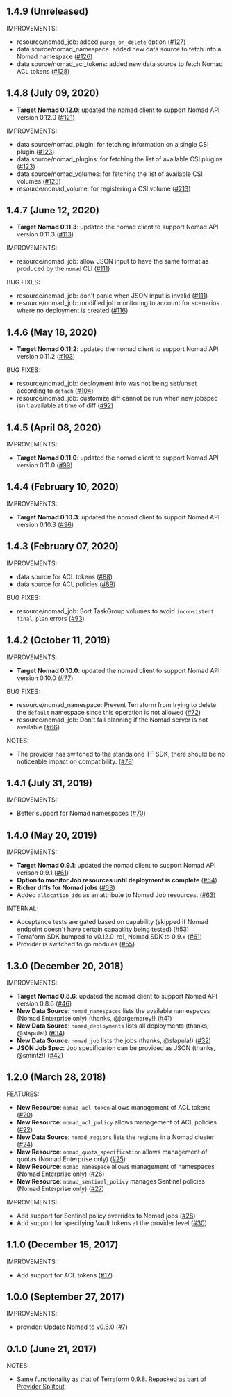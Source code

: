 ## 1.4.9 (Unreleased)

IMPROVEMENTS: 
* resource/nomad_job: added `purge_on_delete` option ([#127](https://github.com/terraform-providers/terraform-provider-nomad/issues/127))
* data source/nomad_namespace: added new data source to fetch info a Nomad namespace ([#126](https://github.com/terraform-providers/terraform-provider-nomad/issues/126))
* data source/nomad_acl_tokens: added new data source to fetch Nomad ACL tokens ([#128](https://github.com/terraform-providers/terraform-provider-nomad/issues/128))


## 1.4.8 (July 09, 2020)

* **Target Nomad 0.12.0**: updated the nomad client to support Nomad API version 0.12.0 ([#121](https://github.com/terraform-providers/terraform-provider-nomad/issues/121))

IMPROVEMENTS: 
* data source/nomad_plugin: for fetching information on a single CSI plugin ([#123](https://github.com/terraform-providers/terraform-provider-nomad/issues/123))
* data source/nomad_plugins: for fetching the list of available CSI plugins ([#123](https://github.com/terraform-providers/terraform-provider-nomad/issues/123))
* data source/nomad_volumes: for fetching the list of available CSI volumes ([#123](https://github.com/terraform-providers/terraform-provider-nomad/issues/123))
* resource/nomad_volume: for registering a CSI volume ([#213](https://github.com/terraform-providers/terraform-provider-nomad/issues/213))

## 1.4.7 (June 12, 2020)

* **Target Nomad 0.11.3**: updated the nomad client to support Nomad API version 0.11.3 ([#113](https://github.com/terraform-providers/terraform-provider-nomad/issues/113))

IMPROVEMENTS:
* resource/nomad_job: allow JSON input to have the same format as produced by the `nomad` CLI ([#111](https://github.com/terraform-providers/terraform-provider-nomad/pull/111))

BUG FIXES:
* resource/nomad_job: don't panic when JSON input is invalid ([#111](https://github.com/terraform-providers/terraform-provider-nomad/pull/111))
* resource/nomad_job: modified job monitoring to account for scenarios where no deployment is created ([#116](https://github.com/terraform-providers/terraform-provider-nomad/issues/116))


## 1.4.6 (May 18, 2020)

* **Target Nomad 0.11.2**: updated the nomad client to support Nomad API version 0.11.2 ([#103](https://github.com/terraform-providers/terraform-provider-nomad/pull/103))

BUG FIXES: 
* resource/nomad_job: deployment info was not being set/unset according to `detach` ([#104](https://github.com/terraform-providers/terraform-provider-nomad/issues/104))
* resource/nomad_job: customize diff cannot be run when new jobspec isn't available at time of diff ([#92](https://github.com/terraform-providers/terraform-provider-nomad/issues/92))

## 1.4.5 (April 08, 2020)

IMPROVEMENTS:

* **Target Nomad 0.11.0**: updated the nomad client to support Nomad API version 0.11.0 ([#99](https://github.com/terraform-providers/terraform-provider-nomad/pull/99))

## 1.4.4 (February 10, 2020)

IMPROVEMENTS:

* **Target Nomad 0.10.3**: updated the nomad client to support Nomad API version 0.10.3 ([#96](https://github.com/terraform-providers/terraform-provider-nomad/issues/96))

## 1.4.3 (February 07, 2020)

IMPROVEMENTS:
* data source for ACL tokens ([#88](https://github.com/terraform-providers/terraform-provider-nomad/pull/88))
* data source for ACL policies ([#89](https://github.com/terraform-providers/terraform-provider-nomad/pull/89))

BUG FIXES:

* resource/nomad_job: Sort TaskGroup volumes to avoid `inconsistent final plan` errors ([#93](https://github.com/terraform-providers/terraform-provider-nomad/issues/93))

## 1.4.2 (October 11, 2019)

IMPROVEMENTS:

* **Target Nomad 0.10.0**: updated the nomad client to support Nomad API version 0.10.0 ([#77](https://github.com/terraform-providers/terraform-provider-nomad/issues/77))

BUG FIXES:

* resource/nomad_namespace: Prevent Terraform from trying to delete the `default` namespace since this operation is not allowed ([#72](https://github.com/terraform-providers/terraform-provider-nomad/issues/72))
* resource/nomad_job: Don't fail planning if the Nomad server is not available ([#66](https://github.com/terraform-providers/terraform-provider-nomad/issues/66))

NOTES:

* The provider has switched to the standalone TF SDK, there should be no noticeable impact on compatibility. ([#78](https://github.com/terraform-providers/terraform-provider-nomad/issues/78))

## 1.4.1 (July 31, 2019)

IMPROVEMENTS:
* Better support for Nomad namespaces ([#70](https://github.com/terraform-providers/terraform-provider-nomad/issues/70))

## 1.4.0 (May 20, 2019)

IMPROVEMENTS:
* **Target Nomad 0.9.1**: updated the nomad client to support Nomad API verison 0.9.1 ([#61](https://github.com/terraform-providers/terraform-provider-nomad/issues/61))
* **Option to monitor Job resources until deployment is complete** ([#64](https://github.com/terraform-providers/terraform-provider-nomad/issues/64))
* **Richer diffs for Nomad jobs** ([#63](https://github.com/terraform-providers/terraform-provider-nomad/issues/63))
* Added `allocation_ids` as an attribute to Nomad Job resources. ([#63](https://github.com/terraform-providers/terraform-provider-nomad/issues/63))

INTERNAL:

* Acceptance tests are gated based on capability (skipped if Nomad endpoint doesn't have certain capability being tested) ([#53](https://github.com/terraform-providers/terraform-provider-nomad/issues/53))
* Terraform SDK bumped to v0.12.0-rc1, Nomad SDK to 0.9.x ([#61](https://github.com/terraform-providers/terraform-provider-nomad/issues/61))
* Provider is switched to go modules ([#55](https://github.com/terraform-providers/terraform-provider-nomad/issues/55))

## 1.3.0 (December 20, 2018)

IMPROVEMENTS: 

* **Target Nomad 0.8.6**: updated the nomad client to support Nomad API version 0.8.6 ([#46](https://github.com/terraform-providers/terraform-provider-nomad/issues/46))
* **New Data Source**: `nomad_namespaces` lists the available namespaces (Nomad Enterprise only) (thanks, @jorgemarey!) ([#41](https://github.com/terraform-providers/terraform-provider-nomad/pull/41))
* **New Data Source**: `nomad_deployments` lists all deployments (thanks, @slapula!) ([#34](https://github.com/terraform-providers/terraform-provider-nomad/pull/34))
* **New Data Source**: `nomad_job` lists the jobs (thanks, @slapula!) ([#32](https://github.com/terraform-providers/terraform-provider-nomad/pull/32))
* **JSON Job Spec**: Job specification can be provided as JSON (thanks, @smintz!) ([#42](https://github.com/terraform-providers/terraform-provider-nomad/pull/42))

## 1.2.0 (March 28, 2018)

FEATURES:

* **New Resource**: `nomad_acl_token` allows management of ACL tokens ([#20](https://github.com/terraform-providers/terraform-provider-nomad/issues/20))
* **New Resource**: `nomad_acl_policy` allows management of ACL policies ([#22](https://github.com/terraform-providers/terraform-provider-nomad/issues/22))
* **New Data Source**: `nomad_regions` lists the regions in a Nomad cluster ([#24](https://github.com/terraform-providers/terraform-provider-nomad/issues/24))
* **New Resource**: `nomad_quota_specification` allows management of quotas (Nomad Enterprise only) ([#25](https://github.com/terraform-providers/terraform-provider-nomad/issues/25))
* **New Resource**: `nomad_namespace` allows management of namespaces (Nomad Enterprise only) ([#26](https://github.com/terraform-providers/terraform-provider-nomad/issues/26))
* **New Resource**: `nomad_sentinel_policy` manages Sentinel policies (Nomad Enterprise only) ([#27](https://github.com/terraform-providers/terraform-provider-nomad/issues/27))

IMPROVEMENTS:

* Add support for Sentinel policy overrides to Nomad jobs ([#28](https://github.com/terraform-providers/terraform-provider-nomad/issues/28))
* Add support for specifying Vault tokens at the provider level ([#30](https://github.com/terraform-providers/terraform-provider-nomad/issues/30))

## 1.1.0 (December 15, 2017)

IMPROVEMENTS:

* Add support for ACL tokens ([#17](https://github.com/terraform-providers/terraform-provider-nomad/issues/17))

## 1.0.0 (September 27, 2017)

IMPROVEMENTS:

* provider: Update Nomad to v0.6.0 ([#7](https://github.com/terraform-providers/terraform-provider-nomad/issues/7))

## 0.1.0 (June 21, 2017)

NOTES:

* Same functionality as that of Terraform 0.9.8. Repacked as part of [Provider Splitout](https://www.hashicorp.com/blog/upcoming-provider-changes-in-terraform-0-10/)
